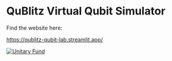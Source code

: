 # QuBlitz Virtual Qubit Simulator

Find the website here:

https://qublitz-qubit-lab.streamlit.app/

[![Unitary Fund](https://img.shields.io/badge/Supported%20By-UNITARY%20FUND-brightgreen.svg?style=for-the-badge)](https://unitary.fund)
